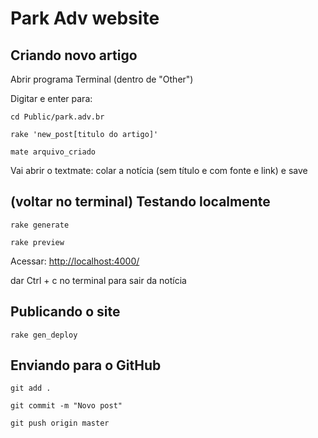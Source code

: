 # Park Adv website

## Criando novo artigo

Abrir programa Terminal (dentro de "Other")

Digitar e enter para:
```
cd Public/park.adv.br
```

```
rake 'new_post[titulo do artigo]'
```

```
mate arquivo_criado
```
Vai abrir o textmate: colar a notícia (sem título e com fonte e link) e save

## (voltar no terminal) Testando localmente

```
rake generate

rake preview
```
Acessar: [http://localhost:4000/](http://localhost:4000/)

dar Ctrl + c no terminal para sair da notícia

## Publicando o site

```
rake gen_deploy
```

## Enviando para o GitHub

```
git add .
```

```
git commit -m "Novo post"
```

```
git push origin master
```
